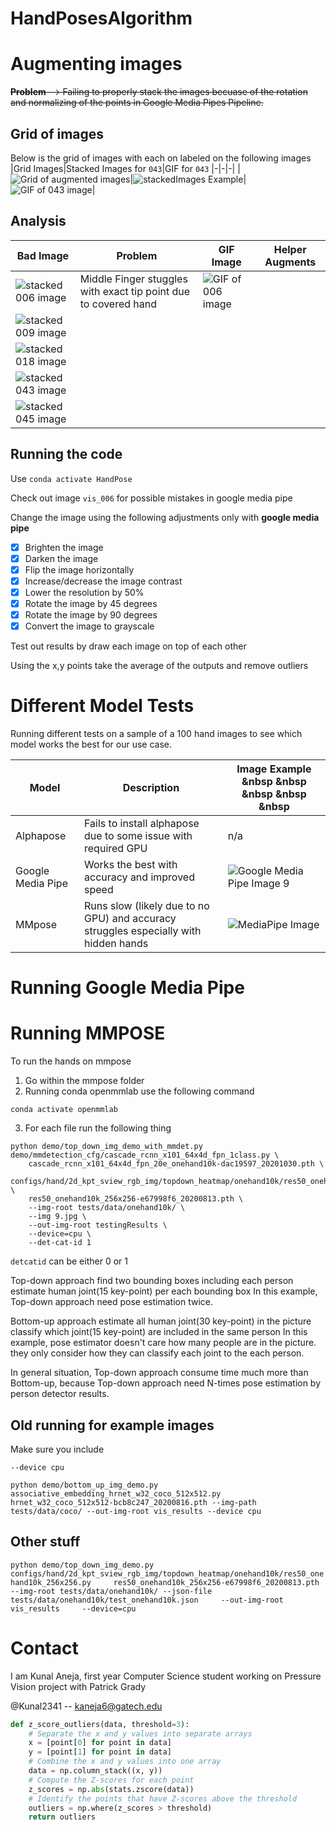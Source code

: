 # HandPosesAlgorithm
# Augmenting images

~~**Problem** --> Failing to properly stack the images becuase of the rotation and normalizing of the points in Google Media Pipes Pipeline.~~

## Grid of images 

Below is the grid of images with each on labeled on the following images
|Grid Images|Stacked Images for `043`|GIF for `043`
|-|-|-|
|![Grid of augmented images](https://github.com/Kunal2341/HandPosesAlgorithm/blob/master/allGridImages006,009,018,043,045.jpg?raw=true)|![stackedImages Example](https://github.com/Kunal2341/HandPosesAlgorithm/blob/master/allEditsStitched/043-ALL.jpg?raw=true)|<img src="https://github.com/Kunal2341/HandPosesAlgorithm/blob/master/043.gif?raw=truef" alt="GIF of 043 image" loop=inf/>|

## Analysis 


|Bad Image|Problem|GIF Image|Helper Augments|
|-|-|-|-|
|![stacked 006 image](https://github.com/Kunal2341/HandPosesAlgorithm/blob/master/allEditsStitched/006-ALL.jpg?raw=true)|Middle Finger stuggles with exact tip point due to covered hand|<img src="https://github.com/Kunal2341/HandPosesAlgorithm/blob/master/006.gif?raw=truef" alt="GIF of 006 image" loop=inf/>||
![stacked 009 image](https://github.com/Kunal2341/HandPosesAlgorithm/blob/master/allEditsStitched/009-ALL.jpg?raw=true)||||
![stacked 018 image](https://github.com/Kunal2341/HandPosesAlgorithm/blob/master/allEditsStitched/018-ALL.jpg?raw=true)||||
![stacked 043 image](https://github.com/Kunal2341/HandPosesAlgorithm/blob/master/allEditsStitched/043-ALL.jpg?raw=true)||||
![stacked 045 image](https://github.com/Kunal2341/HandPosesAlgorithm/blob/master/allEditsStitched/045-ALL.jpg?raw=true)||||



## Running the code
Use `conda activate HandPose`

Check out image `vis_006` for possible mistakes in google media pipe

Change the image using the following adjustments only with **google media pipe**

- [x] Brighten the image
- [x] Darken the image
- [x] Flip the image horizontally
- [x] Increase/decrease the image contrast
- [x] Lower the resolution by 50% 
- [x] Rotate the image by 45 degrees
- [x] Rotate the image by 90 degrees
- [x] Convert the image to grayscale

Test out results by draw each image on top of each other 

Using the x,y points take the average of the outputs and remove outliers

# Different Model Tests
Running different tests on a sample of a 100 hand images to see which model works the best for our use case.

|Model|Description|Image Example &nbsp &nbsp &nbsp &nbsp &nbsp|
|-|-|-|
|Alphapose|Fails to install alphapose due to some issue with required GPU|n/a|
|Google Media Pipe|Works the best with accuracy and improved speed|![Google Media Pipe Image 9](https://github.com/Kunal2341/HandPosesAlgorithm/blob/master/RESULTS-TOTAL/results_allImages_mediapipe/10.png?raw=true)|
|MMpose|Runs slow (likely due to no GPU) and accuracy struggles especially with hidden hands|![MediaPipe Image](https://github.com/Kunal2341/HandPosesAlgorithm/blob/master/RESULTS-TOTAL/results_allImages-mmpose/vis_009.jpg?raw=true)|


# Running Google Media Pipe
# Running MMPOSE
 To run the hands on mmpose 

1. Go within the mmpose folder
2. Running conda openmmlab use the following command 

```
conda activate openmmlab
```

3. For each file run the following thing 

```
python demo/top_down_img_demo_with_mmdet.py demo/mmdetection_cfg/cascade_rcnn_x101_64x4d_fpn_1class.py \
    cascade_rcnn_x101_64x4d_fpn_20e_onehand10k-dac19597_20201030.pth \
    configs/hand/2d_kpt_sview_rgb_img/topdown_heatmap/onehand10k/res50_onehand10k_256x256.py \
    res50_onehand10k_256x256-e67998f6_20200813.pth \
    --img-root tests/data/onehand10k/ \
    --img 9.jpg \
    --out-img-root testingResults \
    --device=cpu \
    --det-cat-id 1
``` 

`detcatid` can be either 0 or 1

Top-down approach
find two bounding boxes including each person
estimate human joint(15 key-point) per each bounding box
In this example, Top-down approach need pose estimation twice.

Bottom-up approach
estimate all human joint(30 key-point) in the picture
classify which joint(15 key-point) are included in the same person
In this example, pose estimator doesn't care how many people are in the picture. they only consider how they can classify each joint to the each person.

In general situation, Top-down approach consume time much more than Bottom-up, because Top-down approach need N-times pose estimation by person detector results.

## Old running for example images

Make sure you include 
```
--device cpu
```
```
python demo/bottom_up_img_demo.py associative_embedding_hrnet_w32_coco_512x512.py hrnet_w32_coco_512x512-bcb8c247_20200816.pth --img-path tests/data/coco/ --out-img-root vis_results --device cpu
```

## Other stuff
`python demo/top_down_img_demo.py     configs/hand/2d_kpt_sview_rgb_img/topdown_heatmap/onehand10k/res50_onehand10k_256x256.py     res50_onehand10k_256x256-e67998f6_20200813.pth     --img-root tests/data/onehand10k/ --json-file tests/data/onehand10k/test_onehand10k.json     --out-img-root vis_results     --device=cpu`


# Contact

I am Kunal Aneja, first year Computer Science student working on Pressure Vision project with Patrick Grady

@Kunal2341 -- kaneja6@gatech.edu



```python
def z_score_outliers(data, threshold=3):
    # Separate the x and y values into separate arrays
    x = [point[0] for point in data]
    y = [point[1] for point in data]
    # Combine the x and y values into one array
    data = np.column_stack((x, y))
    # Compute the Z-scores for each point
    z_scores = np.abs(stats.zscore(data))
    # Identify the points that have Z-scores above the threshold
    outliers = np.where(z_scores > threshold)
    return outliers
```